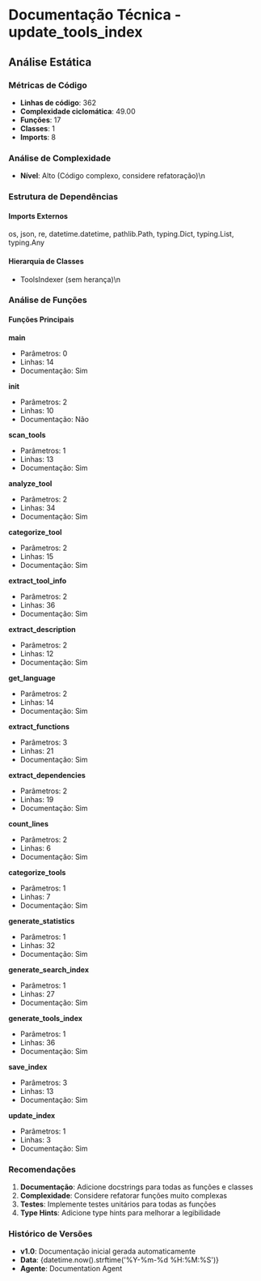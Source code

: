 # Documentação Técnica - update_tools_index

## Análise Estática

### Métricas de Código
- **Linhas de código**: 362
- **Complexidade ciclomática**: 49.00
- **Funções**: 17
- **Classes**: 1
- **Imports**: 8

### Análise de Complexidade
- **Nível**: Alto (Código complexo, considere refatoração)\n
### Estrutura de Dependências

#### Imports Externos
os, json, re, datetime.datetime, pathlib.Path, typing.Dict, typing.List, typing.Any

#### Hierarquia de Classes
- ToolsIndexer (sem herança)\n
### Análise de Funções

#### Funções Principais
**main**
- Parâmetros: 0
- Linhas: 14
- Documentação: Sim

**__init__**
- Parâmetros: 2
- Linhas: 10
- Documentação: Não

**scan_tools**
- Parâmetros: 1
- Linhas: 13
- Documentação: Sim

**analyze_tool**
- Parâmetros: 2
- Linhas: 34
- Documentação: Sim

**categorize_tool**
- Parâmetros: 2
- Linhas: 15
- Documentação: Sim

**extract_tool_info**
- Parâmetros: 2
- Linhas: 36
- Documentação: Sim

**extract_description**
- Parâmetros: 2
- Linhas: 12
- Documentação: Sim

**get_language**
- Parâmetros: 2
- Linhas: 14
- Documentação: Sim

**extract_functions**
- Parâmetros: 3
- Linhas: 21
- Documentação: Sim

**extract_dependencies**
- Parâmetros: 2
- Linhas: 19
- Documentação: Sim

**count_lines**
- Parâmetros: 2
- Linhas: 6
- Documentação: Sim

**categorize_tools**
- Parâmetros: 1
- Linhas: 7
- Documentação: Sim

**generate_statistics**
- Parâmetros: 1
- Linhas: 32
- Documentação: Sim

**generate_search_index**
- Parâmetros: 1
- Linhas: 27
- Documentação: Sim

**generate_tools_index**
- Parâmetros: 1
- Linhas: 36
- Documentação: Sim

**save_index**
- Parâmetros: 3
- Linhas: 13
- Documentação: Sim

**update_index**
- Parâmetros: 1
- Linhas: 3
- Documentação: Sim

### Recomendações

1. **Documentação**: Adicione docstrings para todas as funções e classes
2. **Complexidade**: Considere refatorar funções muito complexas
3. **Testes**: Implemente testes unitários para todas as funções
4. **Type Hints**: Adicione type hints para melhorar a legibilidade

### Histórico de Versões

- **v1.0**: Documentação inicial gerada automaticamente
- **Data**: {datetime.now().strftime('%Y-%m-%d %H:%M:%S')}
- **Agente**: Documentation Agent

